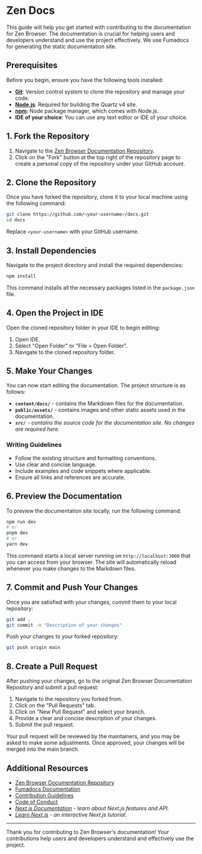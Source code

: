 # Zen Docs

This guide will help you get started with contributing to the documentation for Zen Browser. The documentation is crucial for helping users and developers understand and use the project effectively. We use Fumadocs for generating the static documentation site.

## Prerequisites

Before you begin, ensure you have the following tools installed:

- [**Git**](https://git-scm.com/): Version control system to clone the repository and manage your code.
- [**Node.js**](https://nodejs.org/): Required for building the Quartz v4 site.
- [**npm**](https://www.npmjs.com/): Node package manager, which comes with Node.js.
- **IDE of your choice**: You can use any text editor or IDE of your choice.

## 1. Fork the Repository

1. Navigate to the [Zen Browser Documentation Repository](https://github.com/zen-browser/docs).
2. Click on the "Fork" button at the top right of the repository page to create a personal copy of the repository under your GitHub account.

## 2. Clone the Repository

Once you have forked the repository, clone it to your local machine using the following command:

```bash
git clone https://github.com/<your-username>/docs.git
cd docs
```

Replace `<your-username>` with your GitHub username.

## 3. Install Dependencies

Navigate to the project directory and install the required dependencies:

```bash
npm install
```

This command installs all the necessary packages listed in the `package.json` file.

## 4. Open the Project in IDE

Open the cloned repository folder in your IDE to begin editing:

1. Open IDE.
2. Select "Open Folder" or "File > Open Folder".
3. Navigate to the cloned repository folder.

## 5. Make Your Changes

You can now start editing the documentation. The project structure is as follows:

- **`content/docs/`** - contains the Markdown files for the documentation.
- **`public/assets/`** - contains images and other static assets used in the documentation.
- _**`src/`** - contains the source code for the documentation site. No changes are required here._

### Writing Guidelines

- Follow the existing structure and formatting conventions.
- Use clear and concise language.
- Include examples and code snippets where applicable.
- Ensure all links and references are accurate.

## 6. Preview the Documentation

To preview the documentation site locally, run the following command:

```bash
npm run dev
# or
pnpm dev
# or
yarn dev
```

This command starts a local server running on `http://localhost:3000` that you can access from your browser. The site will automatically reload whenever you make changes to the Markdown files.

## 7. Commit and Push Your Changes

Once you are satisfied with your changes, commit them to your local repository:

```bash
git add .
git commit -m "Description of your changes"
```

Push your changes to your forked repository:

```bash
git push origin main
```

## 8. Create a Pull Request

After pushing your changes, go to the original Zen Browser Documentation Repository and submit a pull request:

1. Navigate to the repository you forked from.
2. Click on the "Pull Requests" tab.
3. Click on "New Pull Request" and select your branch.
4. Provide a clear and concise description of your changes.
5. Submit the pull request.

Your pull request will be reviewed by the maintainers, and you may be asked to make some adjustments. Once approved, your changes will be merged into the main branch.

## Additional Resources

- [Zen Browser Documentation Repository](https://github.com/zen-browser/docs)
- [Fumadocs Documentation](https://fumadocs.vercel.app/docs/ui)
- [Contribution Guidelines](/contribute/contributing)
- [Code of Conduct](/contribute/code-of-conduct)
- _[Next.js Documentation](https://nextjs.org/docs) - learn about Next.js features and API._
- _[Learn Next.js](https://nextjs.org/learn) - an interactive Next.js tutorial._

---

Thank you for contributing to Zen Browser's documentation! Your contributions help users and developers understand and effectively use the project.

